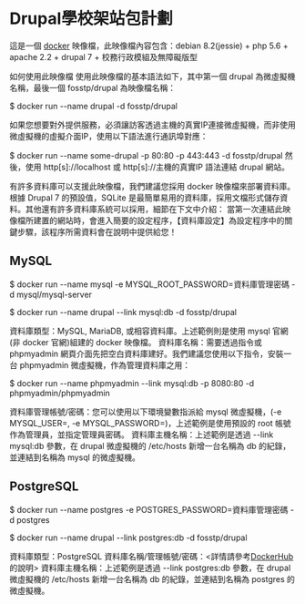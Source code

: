 # Drupal學校架站包計劃
這是一個 [docker](https://www.docker.com/) 映像檔，此映像檔內容包含：debian 8.2(jessie) + php 5.6 + apache 2.2 + drupal 7 + 校務行政模組及無障礙版型

如何使用此映像檔
使用此映像檔的基本語法如下，其中第一個 drupal 為微虛擬機名稱，最後一個 fosstp/drupal 為映像檔名稱：

$ docker run --name drupal -d fosstp/drupal

如果您想要對外提供服務，必須讓訪客透過主機的真實IP連接微虛擬機，而非使用微虛擬機的虛擬介面IP，使用以下語法進行通訊埠對應：

$ docker run --name some-drupal -p 80:80 -p 443:443 -d fosstp/drupal
然後，使用 http[s]://localhost 或 http[s]://主機的真實IP 語法連結 drupal 網站。

有許多資料庫可以支援此映像檔，我們建議您採用 docker 映像檔來部署資料庫。根據 Drupal 7 的預設值，SQLite 是最簡單易用的資料庫，採用文檔形式儲存資料。其他還有許多資料庫系統可以採用，細節在下文中介紹：
當第一次連結此映像檔所建置的網站時，會進入簡要的設定程序，【資料庫設定】為設定程序中的關鍵步驟，該程序所需資料會在說明中提供給您！

## MySQL
$ docker run --name mysql -e MYSQL_ROOT_PASSWORD=資料庫管理密碼 -d mysql/mysql-server

$ docker run --name drupal --link mysql:db -d fosstp/drupal

資料庫類型：MySQL, MariaDB, 或相容資料庫。上述範例則是使用 mysql 官網(非 docker 官網)組建的 docker 映像檔。
資料庫名稱：需要透過指令或 phpmyadmin 網頁介面先把空白資料庫建好。我們建議您使用以下指令，安裝一台 phpmyadmin 微虛擬機，作為管理資料庫之用：

$ docker run --name phpmyadmin --link mysql:db -p 8080:80 -d phpmyadmin/phpmyadmin

資料庫管理帳號/密碼：您可以使用以下環境變數指派給 mysql 微虛擬機，(-e MYSQL_USER=, -e MYSQL_PASSWORD=)，上述範例是使用預設的 root 帳號作為管理員，並指定管理員密碼。
資料庫主機名稱：上述範例是透過 --link mysql:db 參數，在 drupal 微虛擬機的 /etc/hosts 新增一台名稱為 db 的紀錄，並連結到名稱為 mysql 的微虛擬機。

## PostgreSQL

$ docker run --name postgres -e POSTGRES_PASSWORD=資料庫管理密碼 -d postgres

$ docker run --name drupal --link postgres:db -d fosstp/drupal

資料庫類型：PostgreSQL
資料庫名稱/管理帳號/密碼：<詳情請參考[DockerHub](https://hub.docker.com/_/postgres/)的說明>
資料庫主機名稱：上述範例是透過 --link postgres:db 參數，在 drupal 微虛擬機的 /etc/hosts 新增一台名稱為 db 的紀錄，並連結到名稱為 postgres 的微虛擬機。
